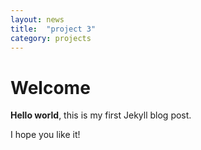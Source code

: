 ```yaml
---
layout: news
title:  "project 3"
category: projects
---
```


# Welcome

**Hello world**, this is my first Jekyll blog post.

I hope you like it!